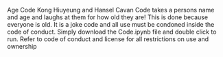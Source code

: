 Age Code
Kong Hiuyeung and Hansel Cavan
Code takes a persons name and age and laughs at them for how old they are! This is done because everyone is old. It is a joke code and all use must be condoned inside the code of conduct.
Simply download the Code.ipynb file and double click to run.
Refer to code of conduct and license for all restrictions on use and ownership